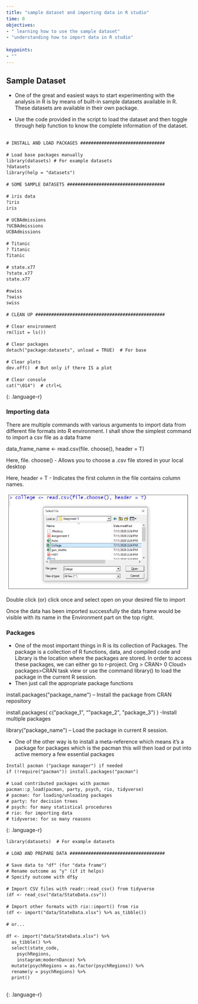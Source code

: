 ```yaml
---
title: "sample dataset and importing data in R studio"
time: 0
objectives:
- " learning how to use the sample dataset"
- "understanding how to import data in R studio"

keypoints:
- ""
---
```


## Sample Dataset 

-	One of the great and easiest ways to start experimenting with the analysis in R is by means of built-in sample datasets available in R. These datasets are available in their own package. 

-	Use the code provided in the script to load the dataset and then toggle through help function to know the complete information of the dataset.

~~~

# INSTALL AND LOAD PACKAGES ################################

# Load base packages manually
library(datasets) # For example datasets
?datasets
library(help = "datasets")

# SOME SAMPLE DATASETS #####################################

# iris data
?iris
iris

# UCBAdmissions
?UCBAdmissions
UCBAdmissions

# Titanic
? Titanic
Titanic

# state.x77
?state.x77
state.x77

#swiss
?swiss
swiss

# CLEAN UP #################################################

# Clear environment
rm(list = ls()) 

# Clear packages
detach("package:datasets", unload = TRUE)  # For base

# Clear plots
dev.off()  # But only if there IS a plot

# Clear console
cat("\014")  # ctrl+L

~~~
{: .language-r}


### Importing data 
There are multiple commands with various arguments to import data from different file formats into R environment. I shall show the simplest command to import a csv file as a data frame 

data_frame_name <- read.csv(file. choose(), header = T)

Here, file. choose() - Allows you to choose a .csv file stored in your local desktop

Here, header = T - Indicates the first column in the file contains column names.

![importing data](../fig/06-importing-data.PNG)


Double click (or) click once and select open on your desired file to import 

Once the data has been imported successfully the data frame would be visible with its name in the Environment part on the top right.

### Packages 

-	One of the most important things in R is its collection of Packages. The package is a collection of R functions, data, and compiled code and Library is the location where the packages are stored. In order to access these packages, we can either go to r-project. Org > CRAN> 0 Cloud> packages>CRAN task view or use the command library() to load the package in the current R session.
-	Then just call the appropriate package functions 

install.packages("package_name") – Install the package from CRAN repository 

install.packages( c("package_1", “"package_2", "package_3") ) -Install multiple packages

library("package_name") – Load the package in current R session.

-	One of the other way is to install a meta-reference which means it’s a package for packages which is the pacman 
this will then load or put into active memory a few essential packages

~~~
Install pacman ("package manager") if needed
if (!require("pacman")) install.packages("pacman")

# Load contributed packages with pacman
pacman::p_load(pacman, party, psych, rio, tidyverse)
# pacman: for loading/unloading packages
# party: for decision trees
# psych: for many statistical procedures
# rio: for importing data
# tidyverse: for so many reasons

~~~
{: .language-r}

~~~
library(datasets)  # For example datasets

# LOAD AND PREPARE DATA ####################################

# Save data to "df" (for "data frame")
# Rename outcome as "y" (if it helps)
# Specify outcome with df$y

# Import CSV files with readr::read_csv() from tidyverse
(df <- read_csv("data/StateData.csv"))

# Import other formats with rio::import() from rio
(df <- import("data/StateData.xlsx") %>% as_tibble())

# or...

df <- import("data/StateData.xlsx") %>%
  as_tibble() %>%
  select(state_code, 
    psychRegions,
    instagram:modernDance) %>% 
  mutate(psychRegions = as.factor(psychRegions)) %>%
  rename(y = psychRegions) %>%
  print()
  
  ~~~
{: .language-r}











